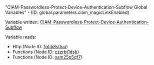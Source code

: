 "CIAM-Passwordless-Protect-Device-Authentication-Subflow Global Variables" - (ID: global.parameters.ciam_magicLinkEnabled)

Variable written:
[CIAM-Passwordless-Protect-Device-Authentication-Subflow](../index.md#Variables)

Variable reads:
* Http (Node ID: [1qtib8s0uu](../nodes/1qtib8s0uu.md))
* Functions (Node ID: [czzrbt1dsb](../nodes/czzrbt1dsb.md))
* Functions (Node ID: [xsm25p5qf7](../nodes/xsm25p5qf7.md))
